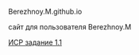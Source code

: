 Berezhnoy.M.github.io

сайт для пользователя Berezhnoy.M


[ИСР задание 1.1](https://github.com/BerezhnoyM/BerezhnoyM.github.io/blob/main/%D0%97%D0%B0%D0%B4%D0%B0%D0%BD%D0%B8%D0%B5%201.1.%20%D0%98%D0%A1%D0%A0)
